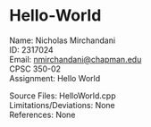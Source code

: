 # Hello-World

Name: Nicholas Mirchandani <br/>
ID: 2317024 <br/>
Email: nmirchandani@chapman.edu <br/>
CPSC 350-02 <br/>
Assignment: Hello World <br/>

Source Files: HelloWorld.cpp <br/>
Limitations/Deviations: None <br/>
References: None <br/>
